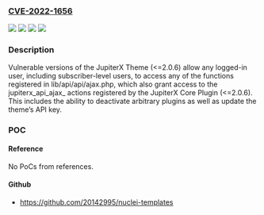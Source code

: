 ### [CVE-2022-1656](https://cve.mitre.org/cgi-bin/cvename.cgi?name=CVE-2022-1656)
![](https://img.shields.io/static/v1?label=Product&message=Jupiter%20X%20Core&color=blue)
![](https://img.shields.io/static/v1?label=Product&message=Jupiter%20X&color=blue)
![](https://img.shields.io/static/v1?label=Version&message=2.0.6%3C%3D%202.0.6%20&color=brighgreen)
![](https://img.shields.io/static/v1?label=Vulnerability&message=CWE-284%20Improper%20Access%20Control&color=brighgreen)

### Description

Vulnerable versions of the JupiterX Theme (<=2.0.6) allow any logged-in user, including subscriber-level users, to access any of the functions registered in lib/api/api/ajax.php, which also grant access to the jupiterx_api_ajax_ actions registered by the JupiterX Core Plugin (<=2.0.6). This includes the ability to deactivate arbitrary plugins as well as update the theme’s API key.

### POC

#### Reference
No PoCs from references.

#### Github
- https://github.com/20142995/nuclei-templates

